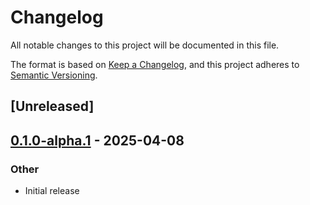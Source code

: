 # Changelog

All notable changes to this project will be documented in this file.

The format is based on [Keep a Changelog](https://keepachangelog.com/en/1.0.0/),
and this project adheres to [Semantic Versioning](https://semver.org/spec/v2.0.0.html).

## [Unreleased]

## [0.1.0-alpha.1](https://github.com/tangle-network/blueprint/releases/tag/blueprint-std-v0.1.0-alpha.1) - 2025-04-08

### Other

- Initial release
